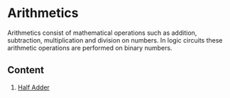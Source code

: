 # Arithmetics
Arithmetics consist of mathematical operations such as addition, subtraction, multiplication and division on numbers.
In logic circuits these arithmetic operations are performed on binary numbers.

## Content

1. [Half Adder](./half-adder/half_adder.md)
